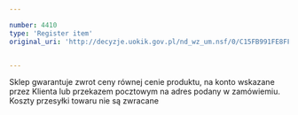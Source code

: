 ```yaml
---

number: 4410
type: 'Register item'
original_uri: 'http://decyzje.uokik.gov.pl/nd_wz_um.nsf/0/C15FB991FE8FFABEC1257B42003D9419?OpenDocument'


---
```


Sklep gwarantuje zwrot ceny równej cenie produktu, na konto wskazane przez Klienta lub przekazem pocztowym na adres podany w zamówiemiu. Koszty przesyłki towaru nie są zwracane
